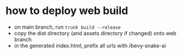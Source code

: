 # how to deploy web build

- on main branch, run `trunk build --release`
- copy the dist directory (and assets directory if changed) onto web branch
- in the generated index.html, prefix all urls with /bevy-snake-ai